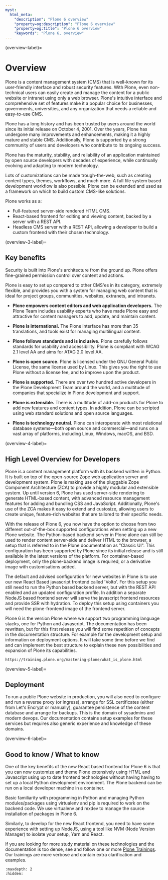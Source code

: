 ```yaml
---
myst:
  html_meta:
    "description": "Plone 6 overview"
    "property=og:description": "Plone 6 overview"
    "property=og:title": "Plone 6 overview"
    "keywords": "Plone 6, overview"
---
```


(overview-label)=


# Overview

Plone is a content management system (CMS) that is well-known for its user-friendly interface and robust security features. 
With Plone, even non-technical users can easily create and manage the content for a public website or intranet using only a web browser. 
Plone's intuitive interface and comprehensive set of features make it a popular choice for businesses, governments, universities, and any organization that needs a reliable and easy-to-use CMS.

Plone has a long history and has been trusted by users around the world since its initial release on October 4, 2001. 
Over the years, Plone has undergone many improvements and enhancements, making it a highly mature and stable CMS. 
Additionally, Plone is supported by a strong community of users and developers who contribute to its ongoing success.

Plone has the maturity, stability, and reliability of an application maintained by open source developers with decades of experience, while continually evolving and adapting to modern technology.

Lots of customizations can be made trough-the-web, such as creating content types, themes, workflows, and much more.
A full file system based development workflow is also possible.
Plone can be extended and used as a framework on which to build custom CMS-like solutions.

Plone works as a:

- Full-featured server-side rendered HTML CMS.
- React-based frontend for editing and viewing content, backed by a server with a REST API.
- Headless CMS server with a REST API, allowing a developer to build a custom frontend with their chosen technology.

(overview-3-label)=

## Key benefits

Security is built into Plone's architecture from the ground up.
Plone offers fine-grained permission control over content and actions.

Plone is easy to set up compared to other CMS'es in its category, extremely flexible, and provides you with a system for managing web content that is ideal for project groups, communities, websites, extranets, and intranets.

- **Plone empowers content editors and web application developers.**
  The Plone Team includes usability experts who have made Plone easy and attractive for content managers to add, update, and maintain content.

- **Plone is international.**
  The Plone interface has more than 35 translations, and tools exist for managing multilingual content.

- **Plone follows standards and is inclusive.**
  Plone carefully follows standards for usability and accessibility.
  Plone is compliant with WCAG 2.1 level AA and aims for ATAG 2.0 level AA.

- **Plone is open source.**
  Plone is licensed under the GNU General Public License, the same license used by Linux.
  This gives you the right to use Plone without a license fee, and to improve upon the product.

- **Plone is supported.**
  There are over two hundred active developers in the Plone Development Team around the world, and a multitude of companies that specialize in Plone development and support.

- **Plone is extensible.**
  There is a multitude of add-on products for Plone to add new features and content types.
  In addition, Plone can be scripted using web standard solutions and open source languages.

- **Plone is technology neutral.**
  Plone can interoperate with most relational database systems—both open source and commercial—and runs on a vast array of platforms, including Linux, Windows, macOS, and BSD.



(overview-4-label)=

## High Level Overview for Developers

Plone is a content management platform with its backend written in Python.
It is built on top of the open-source Zope web application server and development system. 
Plone is making use of the pluggable Zope Component Architecture (ZCA) to provide a highly modular and extensible system.
Up until version 6, Plone has used server-side rendering to generate HTML-based content, with advanced resource management features for adding and bundling CSS and JavaScript. 
Additionally, Plone's use of the ZCA makes it easy to extend and custosize, allowing users to create unique, feature-rich websites that are tailored to their specific needs.

With the release of Plone 6, you now have the option to choose from two different out-of-the-box supported configurations when setting up a new Plone website.
The Python-based backend server in Plone alone can still be used to render content server-side and deliver HTML to the browser, a setup that is referred to in the Plone documentation as "Classic UI". 
This configuration has been supported by Plone since its initial release and is still available in the latest versions of the platform. 
For container-based deployment, only the plone-backend image is required, or a derivative image with customisations added. 

The default and advised configuration for new websites in Plone is to use our new React Based javascript frontend called 'Volto'.
For this setup you still need to run the Python based backend server, but with the REST API enabled and an updated configuration profile.
In addition a separate NodeJS based frontend server will serve the javascript frontend resources and provide SSR with hydration.
To deploy this setup using containers you will need the plone-frontend image of the frontend server.

Plone 6 is the version Plone where we support two programming language stacks, one for Python and Javascript.
The documentation has been rewritten, but for this first release you will find some repetition of concepts in the documentation structure.
For example for the development setup and information on deployment options.
It will take some time before we find and can implement the best structure to explain these new possibilities and expansion of Plone its capabilities.

```{seealso}
https://training.plone.org/mastering-plone/what_is_plone.html
```


(overview-5-label)=
## Deployment

To run a public Plone website in production, you will also need to configure and run a reverse proxy (or ingress), arrange for SSL certificates (either from Let's Encrypt or manually), guarantee persistence of the content database and arrange for backups.
This is the domain of sysadmins and modern devops.
Our documentation contains setup examples for these services but requires also generic experience and knowledge of these domains.


(overview-6-label)=
## Good to know / What to know

One of the key benefits of the new React based frontend for Plone 6 is that you can now customize and theme Plone extensively using HTML and Javascript using up to date frontend technologies without having having to set up a local Python development environment.
The Plone backend can be run on a local developer machine in a container.

Basic familiarity with programming in Python and managing Python modules/packages using virtualenv and pip is required to work on the backend code.
We use virtualenv and mxdev to manage the source installation of packages in Plone 6.

Similarly, to develop for the new React frontend, you need to have some experience with setting up NodeJS, using a tool like NVM (Node Version Manager) to isolate your setup, Yarn and React.

If you are looking for more study material on these technologies and the documentation  is too dense, see and follow one or more [Plone Trainings](https://training.plone.org).
Our trainings are more verbose and contain extra clarification and examples.


```{toctree}
:maxdepth: 2
:hidden:


```
